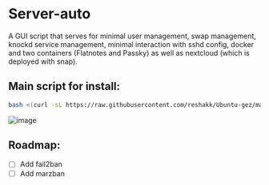 # Server-auto

A GUI script that serves for minimal user management, swap management, knockd service management, minimal interaction with sshd config, docker and two containers (Flatnotes and Passky) as well as nextcloud (which is deployed with snap).

## Main script for install:
``` bash
bash <(curl -sL https://raw.githubusercontent.com/reshakk/Ubuntu-gez/master/main-script.sh)
```

![image](https://github.com/reshakk/Server-auto/blob/main/GUI.png)

## Roadmap:
- [ ] Add fail2ban
- [ ] Add marzban
